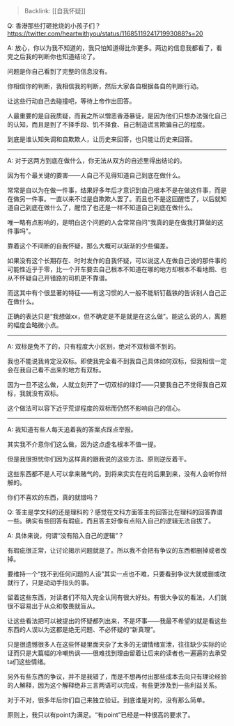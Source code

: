 > Backlink: [[自我怀疑]]

Q: 香港那些打砸抢烧的小孩子们？
https://twitter.com/heartwithyou/status/1168511924171993088?s=20

A: 放心，你以为我不知道的，我只怕知道得比你更多。两边的信息我都看了，看完之后我的判断你也知道结论了。

问题是你自己看到了完整的信息没有。

你相信你的判断，我相信我的判断，然后大家各自根据各自的判断行动。

让这些行动自己去碰撞吧，等待上帝作出回答。

人最重要的是自我质疑，而我之所以憎恶香港暴徒，是因为他们只想办法强化自己的认知，而且是到了不择手段、饥不择食、自己制造谎言欺骗自己的程度。

到底是谁认知失调和自欺欺人，让历史来回答，也只能让历史来回答。

---

A: 对于这两方到底在做什么，你无法从双方的自述里得出结论的。  

因为有个最关键的要害——人自己不见得知道自己到底在做什么。  

常常是自以为在做一件事，结果好多年后才意识到自己根本不是在做这件事，而是在做另一件事。一直以来不过是自欺欺人罢了。而且也不是这回醒悟了，以后就知道自己到底在做什么了，醒悟了也还是一样不知道自己到底在做什么。  

唯一略有点影响的，是明白这个问题的人会常常自问“我真的是在做我打算做的这件事吗”。  

靠着这个不间断的自我怀疑，那么大概可以渐渐的少些偏差。  

如果没有这个长期存在、时时发作的自我怀疑，可以说这人在做自己说的那件事的可能性近乎于零，比一个开车要去自己根本不知道在哪的地方却根本不看地图、也从不怀疑自己开错路的司机更不靠谱。  

而这其中有个很显著的特征——有这习惯的人一般不能斩钉截铁的告诉别人自己正在做什么。  

正确的表达只是“我想做xx，但不确定是不是就是在这么做”。能这么说的人，离题的幅度会略微小点。

---

A: 双标是免不了的，只有程度大小区别，绝对不双标做不到的。  

我也不能说我肯定没双标。即使我完全看不到我自己具体如何双标，但我相信一定会在我自己看不出来的地方有双标。  

因为一旦不这么做，人就立刻开了一切双标的绿灯——只要我自己不觉得我自己双标，我就没有双标。  

这个做法可以容下近乎荒谬程度的双标而仍然不影响自己的信心。

---

A: 我知道有些人每天追着我的答案点踩点举报。  

其实我不介意你们这么做，因为这点虚名根本不值一提。  

但是我很担忧你们因为这样真的跟我说的这些方法、原则逆反着干。  

这些东西都不是人可以拿来赌气的。到将来实实在在的后果到来，没有人会听你辩解的。  

你们不喜欢的东西，真的就错吗？  

Q: 答主是学文科的还是理科的？感觉在文科方面答主的回答比在理科的回答靠谱一些。确实有些回答有瑕疵，而且答主好像有点陷入自己的逻辑无法自拔了。

A: 具体来说，何谓“没有陷入自己的逻辑”？  

有瑕疵很正常，让讨论揭示问题就是了。所以我不会把有争议的东西都删掉或者改掉。  

要维持一个“找不到任何问题的人设”其实一点也不难，只要看到争议大就或删或改就行了，只是动动手指头的事。  

留着这些东西，对读者们不陷入完全认同有很大好处。有很大争议的看法，人们就很不容易出于从众和敬畏就盲从。  

让这些看法把可以被提出的怀疑都列出来，不是坏事——我最不希望的就是看这些东西的人误以为这都是绝无问题、不必怀疑的“新真理”。  

只是很遗憾很多人在这些怀疑里面夹杂了太多的无谓情绪宣泄，往往缺少实际的论证而只是大篇幅的冷嘲热讽——很难找到理由留着让后来的读者也一遍遍的去承受ta们这些情绪。  

另外有些东西的争议，并不是我错了，而是不想再付出那些成本去向只有理论经验的人解释，因为这个解释绝非三言两语可以完成，有些更涉及到一些利益关系。  

对于不对，很多年后你们自己来独立验证。到底谁是对的，没有那么简单。  

原则上，我只以有point为满足。“有point”已经是一种很高的要求了。  
